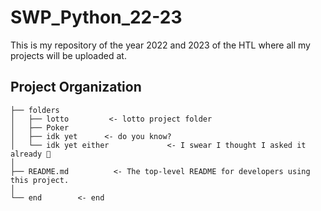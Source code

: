 # SWP_Python_22-23

This is my repository of the year 2022 and 2023 of the HTL where all my projects will be uploaded at. 

Project Organization
------------

    ├── folders
    │   ├── lotto         <- lotto project folder
    │   ├── Poker
    │   ├── idk yet      <- do you know?
    │   └── idk yet either             <- I swear I thought I asked it already 🤔
    │
    ├── README.md          <- The top-level README for developers using this project.
    │
    └── end        <- end
